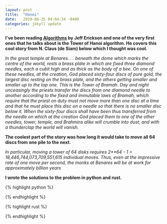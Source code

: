```yaml
---
layout: post
title:  "Hanoi"
date:   2020-06-25 04:04:34 -0400
categories: jekyll update
---
```


**I've been reading [Algorithms][algorithms] by Jeff Erickson and one of the very first ones that he talks about is the Tower of Hanoi algorithm. He covers this cool 
story from N. Claus (de Siam) below which I thought was cool.** 

*In the great temple at Benares. . . beneath the dome which marks the centre of
the world, rests a brass plate in which are fixed three diamond needles, each
a cubit high and as thick as the body of a bee. On one of these needles, at the
creation, God placed sixty-four discs of pure gold, the largest disc resting on the
brass plate, and the others getting smaller and smaller up to the top one. This is
the Tower of Bramah. Day and night unceasingly the priests transfer the discs
from one diamond needle to another according to the fixed and immutable
laws of Bramah, which require that the priest on duty must not move more
than one disc at a time and that he must place this disc on a needle so that
there is no smaller disc below it. When the sixty-four discs shall have been thus
transferred from the needle on which at the creation God placed them to one
of the other needles, tower, temple, and Brahmins alike will crumble into dust,
and with a thunderclap the world will vanish.*

**The coolest part of the story was how long it would take to move all 64 discs from one pile to the next.**

*In particular, moving a tower of 64 disks requires 2**64 - 1 =
 18,446,744,073,709,551,615 individual moves. Thus, even at the impressive rate
of one move per second, the monks at Benares will be at work for approximately
 billion years*

**I wrote the solutions to the problem in python and rust.** 

{% highlight python %}

{% endhighlight %}

{% highlight rust %}

{% endhighlight %}

[Algorithms]: https://jeffe.cs.illinois.edu/teaching/algorithms/
